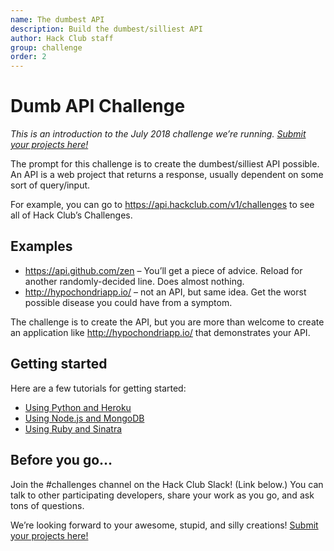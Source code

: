 ```yaml
---
name: The dumbest API
description: Build the dumbest/silliest API
author: Hack Club staff
group: challenge
order: 2
---
```


# Dumb API Challenge

_This is an introduction to the July 2018 challenge we’re running. [Submit your projects here!](https://hackclub.com/challenge)_

The prompt for this challenge is to create the dumbest/silliest API possible. An API is a web project that returns a response, usually dependent on some sort of query/input.

For example, you can go to https://api.hackclub.com/v1/challenges to see all of Hack Club’s Challenges. 

## Examples

* https://api.github.com/zen – You’ll get a piece of advice. Reload for another randomly-decided line. Does almost nothing.
* http://hypochondriapp.io/ – not an API, but same idea. Get the worst possible disease you could have from a symptom.

The challenge is to create the API, but you are more than welcome to create an application like http://hypochondriapp.io/ that demonstrates your API.

## Getting started

Here are a few tutorials for getting started:

* [Using Python and Heroku](https://spapas.github.io/2014/06/30/rest-flask-mongodb-heroku/)
* [Using Node.js and MongoDB](https://hackernoon.com/restful-api-design-with-node-js-26ccf66eab09)
* [Using Ruby and Sinatra](https://x-team.com/blog/how-to-create-a-ruby-api-with-sinatra/)

## Before you go…

Join the #challenges channel on the Hack Club Slack! (Link below.) You can talk to other participating developers, share your work as you go, and ask tons of questions.

We’re looking forward to your awesome, stupid, and silly creations! [Submit your projects here!](https://hackclub.com/challenge)
